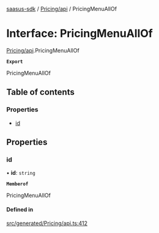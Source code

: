 [saasus-sdk](../README.md) / [Pricing/api](../modules/Pricing_api.md) / PricingMenuAllOf

# Interface: PricingMenuAllOf

[Pricing/api](../modules/Pricing_api.md).PricingMenuAllOf

**`Export`**

PricingMenuAllOf

## Table of contents

### Properties

- [id](Pricing_api.PricingMenuAllOf.md#id)

## Properties

### id

• **id**: `string`

**`Memberof`**

PricingMenuAllOf

#### Defined in

[src/generated/Pricing/api.ts:412](https://github.com/saasus-platform/saasus-sdk-javascript/blob/55abc15/src/generated/Pricing/api.ts#L412)
